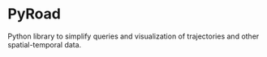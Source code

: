 # PyRoad
Python library to simplify queries and visualization of trajectories and other spatial-temporal data.
